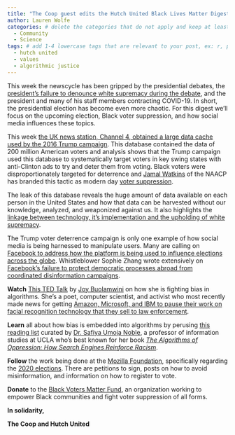```yaml
---
title: "The Coop guest edits the Hutch United Black Lives Matter Digest" # replace with the title of your post, a short catchy description to entice readers
author: Lauren Wolfe 
categories: # delete the categories that do not apply and keep at least one
  - Community
  - Science
tags: # add 1-4 lowercase tags that are relevant to your post, ex: r, python, genomics, workflows
  - hutch united
  - values
  - algorithmic justice
---
```


This week the newscycle has been gripped by the presidential debates, the [president’s failure to denounce white supremacy during the debate](https://youtu.be/ugKBWaXfNZQ), and the president and many of his staff members contracting COVID-19. In short, the presidential election has become even more chaotic. For this digest we’ll focus on the upcoming election, Black voter suppression, and how social media influences these topics.

This week [the UK news station, Channel 4, obtained a large data cache used by the 2016 Trump campaign](https://www.channel4.com/news/revealed-trump-campaign-strategy-to-deter-millions-of-black-americans-from-voting-in-2016). This database contained the data of 200 million American voters and analysis shows that the Trump campaign used this database to systematically target voters in key swing states with anti-Clinton ads to try and deter them from voting. Black voters were disproportionately targeted for deterrence and [Jamal Watkins](https://naacp.org/jamal-watkins/) of the NAACP has branded this tactic as modern day [voter suppression](https://www.aclu.org/news/civil-liberties/block-the-vote-voter-suppression-in-2020/). 

The leak of this database reveals the huge amount of data available on each person in the United States and how that data can be harvested without our knowledge, analyzed, and weaponized against us. It also highlights the [linkage between technology, it’s implementation and the upholding of white supremacy](https://medium.com/s/story/data-violence-and-how-bad-engineering-choices-can-damage-society-39e44150e1d4). 

The Trump voter deterrence campaign is only one example of how social media is being harnessed to manipulate users. Many are calling on [Facebook to address how the platform is being used to influence elections across the globe](https://www.npr.org/2020/09/25/916782712/civil-rights-groups-say-if-facebook-wont-act-on-election-misinformation-they-wil). Whistleblower Sophie Zhang wrote extensively on [Facebook’s failure to protect democratic processes abroad from coordinated disinformation campaigns](https://www.buzzfeednews.com/article/craigsilverman/facebook-ignore-political-manipulation-whistleblower-memo). 

**Watch** [This TED Talk](https://www.ted.com/talks/joy_buolamwini_how_i_m_fighting_bias_in_algorithms) by [Joy Buolamwini](https://www.poetofcode.com/) on how she is fighting bias in algorithms. She’s a poet, computer scientist, and activist who most recently made news for getting [Amazon, Microsoft, and IBM to pause their work on facial recognition technology that they sell to law enforcement](https://www.fastcompany.com/90525023/most-creative-people-2020-joy-buolamwini).

**Learn** all about how bias is embedded into algorithms by perusing [this reading list](https://blog.getpocket.com/2020/06/the-bias-embedded-in-algorithms/) curated by [Dr. Safiya Umoja Noble](https://safiyaunoble.com/), a professor of information studies at UCLA who’s best known for her book [_The Algorithms of Oppression: How Search Engines Reinforce Racism_](https://nyupress.org/9781479837243/algorithms-of-oppression/).

**Follow** the work being done at the [Mozilla Foundation](https://foundation.mozilla.org/en/), specifically regarding the [2020 elections](https://foundation.mozilla.org/en/campaigns/elections/). There are petitions to sign, posts on how to avoid misinformation, and information on how to register to vote.

**Donate** to the [Black Voters Matter Fund](https://blackvotersmatterfund.org/), an organization working to empower Black communities and fight voter suppression of all forms.

**In solidarity,**
 
**The Coop and Hutch United**
